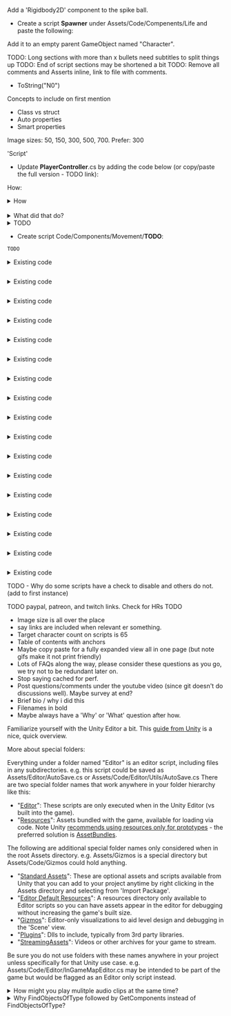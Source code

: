  Add a 'Rigidbody2D' component to the spike ball.
 - Create a script **Spawner** under Assets/Code/Compenents/Life and paste the following:

Add it to an empty parent GameObject named "Character".

TODO: Long sections with more than x bullets need subtitles to split things up
TODO: End of script sections may be shortened a bit
TODO: Remove all comments and Asserts inline, link to file with comments.
 - ToString("N0")

Concepts to include on first mention
 - Class vs struct
 - Auto properties
 - Smart properties

Image sizes: 50, 150, 300, 500, 700.  Prefer: 300 

'Script'


 - Update **PlayerController**.cs by adding the code below (or copy/paste the full version - TODO link):

How:
<details><summary>How</summary>

TODO

<hr></details><br>
<details><summary>What did that do?</summary>

TODO

<hr></details>
<details><summary>TODO</summary>

TODO

<hr></details>


 - Create script Code/Components/Movement/**TODO**:

```csharp
TODO
```


<details><summary>Existing code</summary>

```csharp
```

</details>

```csharp
```

<details><summary>Existing code</summary>

```csharp
```

</details>

```csharp
```

<details><summary>Existing code</summary>

```csharp
```

</details>

```csharp
```

<details><summary>Existing code</summary>

```csharp
```

</details>

```csharp
```

<details><summary>Existing code</summary>

```csharp
```

</details>

```csharp
```

<details><summary>Existing code</summary>

```csharp
```

</details>

```csharp
```

<details><summary>Existing code</summary>

```csharp
```

</details>

```csharp
```

<details><summary>Existing code</summary>

```csharp
```

</details>

```csharp
```

<details><summary>Existing code</summary>

```csharp
```

</details>

```csharp
```

<details><summary>Existing code</summary>

```csharp
```

</details>

```csharp
```

<details><summary>Existing code</summary>

```csharp
```

</details>

```csharp
```

<details><summary>Existing code</summary>

```csharp
```

</details>

```csharp
```

<details><summary>Existing code</summary>

```csharp
```

</details>

```csharp
```

<details><summary>Existing code</summary>

```csharp
```

</details>

```csharp
```

<details><summary>Existing code</summary>

```csharp
```

</details>

```csharp
```

<details><summary>Existing code</summary>

```csharp
```

</details>

```csharp
```

<details><summary>Existing code</summary>

```csharp
```

</details>





TODO  - Why do some scripts have a check to disable and others do not. (add to first instance)


TODO paypal, patreon, and twitch links.
Check for HRs
TODO
 - Image size is all over the place
 - say links are included when relevant er something.
 - Target character count on scripts is 65
 - Table of contents with anchors
 - Maybe copy paste for a fully expanded view all in one page (but note gifs make it not print friendly)
 - Lots of FAQs along the way, please consider these questions as you go, we try not to be redundant later on.
 - Stop saying cached for perf.
 - Post questions/comments under the youtube video (since git doesn't do discussions well). Maybe survey at end?
 - Brief bio / why i did this
 - Filenames in bold
 - Maybe always have a 'Why' or 'What' question after how.














Familiarize yourself with the Unity Editor a bit.  This [guide from Unity](https://docs.unity3d.com/Manual/LearningtheInterface.html) is a nice, quick overview.







More about special folders:

Everything under a folder named "Editor" is an editor script, including files in any subdirectories.  e.g. this script could be saved as Assets/Editor/AutoSave.cs or Assets/Code/Editor/Utils/AutoSave.cs  There are two special folder names that work anywhere in your folder hierarchy like this:
 - "[Editor](https://docs.unity3d.com/Manual/ExtendingTheEditor.html)": These scripts are only executed when in the Unity Editor (vs built into the game).
 - "[Resources](https://docs.unity3d.com/ScriptReference/Resources.html)": Assets bundled with the game, available for loading via code.  Note Unity [recommends using resources only for prototypes](https://unity3d.com/learn/tutorials/temas/best-practices/resources-folder) - the preferred solution is [AssetBundles](https://docs.unity3d.com/Manual/AssetBundlesIntro.html). 
 
The following are additional special folder names only considered when in the root Assets directory. e.g. Assets/Gizmos is a special directory but Assets/Code/Gizmos could hold anything.
 - "[Standard Assets](https://docs.unity3d.com/Manual/HOWTO-InstallStandardAssets.html)": These are optional assets and scripts available from Unity that you can add to your project anytime by right clicking in the Assets directory and selecting from 'Import Package'.
 - "[Editor Default Resources](https://docs.unity3d.com/ScriptReference/EditorGUIUtility.Load.html)": A resources directory only available to Editor scripts so you can have assets appear in the editor for debugging without increasing the game's built size.
 - "[Gizmos](https://docs.unity3d.com/ScriptReference/Gizmos.html)": Editor-only visualizations to aid level design and debugging in the 'Scene' view.
 - "[Plugins](https://docs.unity3d.com/Manual/Plugins.html)": Dlls to include, typically from 3rd party libraries.
 - "[StreamingAssets](https://docs.unity3d.com/Manual/StreamingAssets.html)": Videos or other archives for your game to stream.

Be sure you do not use folders with these names anywhere in your project unless specifically for that Unity use case. e.g. Assets/Code/Editor/InGameMapEditor.cs may be intended to be part of the game but would be flagged as an Editor only script instead.







<details><summary>How might you play mulitple audio clips at the same time?</summary>

Each AudioSource can be configured for one clip at a time.  To play multiple clips in parallel, you could use multiple AudioSources by placing multiple on a single GameObject or instantiating multiple GameObjects.  You can also use the following API to play a clip in parallel:

```csharp
GetComponent<AudioSource>().PlayOneShot(clip);
```

This will start playing another clip, re-using an existing AudioSource component (and its GameObject's position as well as the audio configuration options such as pitch).

</details>


<details><summary>Why FindObjectsOfType<GameObject> followed by GetComponents instead of FindObjectsOfType<ICareWhenPlayerDies>?</summary>

Unity does not support FindObjectsOfType by interface.  This is unexpected because they do support GetComponentsInChildren by interface (and similiar methods).  

As a workaround, we are getting every GameObject and then checking for components on each that implement ICareWhenPlayerDies.

This is not a performant solution.  However the use case is also one which does not occur often, so the performance hit should be fine.  

If we needed to do something similiar frequently (e.g. every frame), we would want to add caching or take a completely different approach.

<hr></details>
